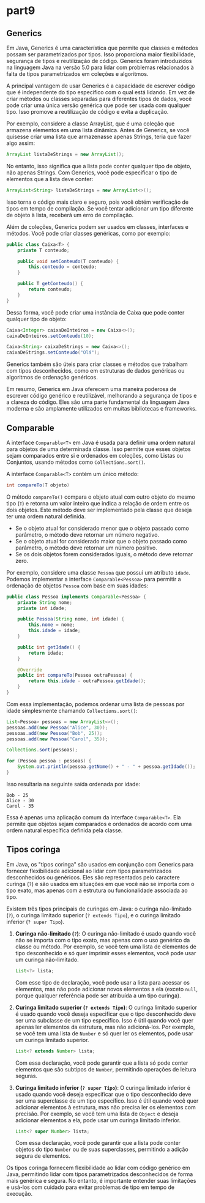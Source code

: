 # part9

## Generics

Em Java, Generics é uma característica que permite que classes e métodos possam ser parametrizados por tipos. Isso proporciona maior flexibilidade, segurança de tipos e reutilização de código. Generics foram introduzidos na linguagem Java na versão 5.0 para lidar com problemas relacionados à falta de tipos parametrizados em coleções e algoritmos.

A principal vantagem de usar Generics é a capacidade de escrever código que é independente do tipo específico com o qual está lidando. Em vez de criar métodos ou classes separadas para diferentes tipos de dados, você pode criar uma única versão genérica que pode ser usada com qualquer tipo. Isso promove a reutilização de código e evita a duplicação.

Por exemplo, considere a classe ArrayList, que é uma coleção que armazena elementos em uma lista dinâmica. Antes de Generics, se você quisesse criar uma lista que armazenasse apenas Strings, teria que fazer algo assim:

```java
ArrayList listaDeStrings = new ArrayList();
```

No entanto, isso significa que a lista pode conter qualquer tipo de objeto, não apenas Strings. Com Generics, você pode especificar o tipo de elementos que a lista deve conter:

```java
ArrayList<String> listaDeStrings = new ArrayList<>();
```

Isso torna o código mais claro e seguro, pois você obtém verificação de tipos em tempo de compilação. Se você tentar adicionar um tipo diferente de objeto à lista, receberá um erro de compilação.

Além de coleções, Generics podem ser usados em classes, interfaces e métodos. Você pode criar classes genéricas, como por exemplo:

```java
public class Caixa<T> {
    private T conteudo;

    public void setConteudo(T conteudo) {
        this.conteudo = conteudo;
    }

    public T getConteudo() {
        return conteudo;
    }
}
```

Dessa forma, você pode criar uma instância de Caixa que pode conter qualquer tipo de objeto:

```java
Caixa<Integer> caixaDeInteiros = new Caixa<>();
caixaDeInteiros.setConteudo(10);

Caixa<String> caixaDeStrings = new Caixa<>();
caixaDeStrings.setConteudo("Olá");
```

Generics também são úteis para criar classes e métodos que trabalham com tipos desconhecidos, como em estruturas de dados genéricas ou algoritmos de ordenação genéricos.

Em resumo, Generics em Java oferecem uma maneira poderosa de escrever código genérico e reutilizável, melhorando a segurança de tipos e a clareza do código. Eles são uma parte fundamental da linguagem Java moderna e são amplamente utilizados em muitas bibliotecas e frameworks.

## Comparable<T>

A interface `Comparable<T>` em Java é usada para definir uma ordem natural para objetos de uma determinada classe. Isso permite que esses objetos sejam comparados entre si e ordenados em coleções, como Listas ou Conjuntos, usando métodos como `Collections.sort()`.

A interface `Comparable<T>` contém um único método:

```java
int compareTo(T objeto)
```

O método `compareTo()` compara o objeto atual com outro objeto do mesmo tipo (`T`) e retorna um valor inteiro que indica a relação de ordem entre os dois objetos. Este método deve ser implementado pela classe que deseja ter uma ordem natural definida.

- Se o objeto atual for considerado menor que o objeto passado como parâmetro, o método deve retornar um número negativo.
- Se o objeto atual for considerado maior que o objeto passado como parâmetro, o método deve retornar um número positivo.
- Se os dois objetos forem considerados iguais, o método deve retornar zero.

Por exemplo, considere uma classe `Pessoa` que possui um atributo `idade`. Podemos implementar a interface `Comparable<Pessoa>` para permitir a ordenação de objetos `Pessoa` com base em suas idades:

```java
public class Pessoa implements Comparable<Pessoa> {
    private String nome;
    private int idade;

    public Pessoa(String nome, int idade) {
        this.nome = nome;
        this.idade = idade;
    }

    public int getIdade() {
        return idade;
    }

    @Override
    public int compareTo(Pessoa outraPessoa) {
        return this.idade - outraPessoa.getIdade();
    }
}
```

Com essa implementação, podemos ordenar uma lista de pessoas por idade simplesmente chamando `Collections.sort()`:

```java
List<Pessoa> pessoas = new ArrayList<>();
pessoas.add(new Pessoa("Alice", 30));
pessoas.add(new Pessoa("Bob", 25));
pessoas.add(new Pessoa("Carol", 35));

Collections.sort(pessoas);

for (Pessoa pessoa : pessoas) {
    System.out.println(pessoa.getNome() + " - " + pessoa.getIdade());
}
```

Isso resultaria na seguinte saída ordenada por idade:

```
Bob - 25
Alice - 30
Carol - 35
```

Essa é apenas uma aplicação comum da interface `Comparable<T>`. Ela permite que objetos sejam comparados e ordenados de acordo com uma ordem natural específica definida pela classe.

## Tipos coringa

Em Java, os "tipos coringa" são usados em conjunção com Generics para fornecer flexibilidade adicional ao lidar com tipos parametrizados desconhecidos ou genéricos. Eles são representados pelo caractere curinga (`?`) e são usados em situações em que você não se importa com o tipo exato, mas apenas com a estrutura ou funcionalidade associada ao tipo.

Existem três tipos principais de curingas em Java: o curinga não-limitado (`?`), o curinga limitado superior (`? extends Tipo`), e o curinga limitado inferior (`? super Tipo`).

1. **Curinga não-limitado (`?`)**:
   O curinga não-limitado é usado quando você não se importa com o tipo exato, mas apenas com o uso genérico da classe ou método. Por exemplo, se você tem uma lista de elementos de tipo desconhecido e só quer imprimir esses elementos, você pode usar um curinga não-limitado.

   ```java
   List<?> lista;
   ```

   Com esse tipo de declaração, você pode usar a lista para acessar os elementos, mas não pode adicionar novos elementos a ela (exceto `null`, porque qualquer referência pode ser atribuída a um tipo curinga).

2. **Curinga limitado superior (`? extends Tipo`)**:
   O curinga limitado superior é usado quando você deseja especificar que o tipo desconhecido deve ser uma subclasse de um tipo específico. Isso é útil quando você quer apenas ler elementos da estrutura, mas não adicioná-los. Por exemplo, se você tem uma lista de `Number` e só quer ler os elementos, pode usar um curinga limitado superior.

   ```java
   List<? extends Number> lista;
   ```

   Com essa declaração, você pode garantir que a lista só pode conter elementos que são subtipos de `Number`, permitindo operações de leitura seguras.

3. **Curinga limitado inferior (`? super Tipo`)**:
   O curinga limitado inferior é usado quando você deseja especificar que o tipo desconhecido deve ser uma superclasse de um tipo específico. Isso é útil quando você quer adicionar elementos à estrutura, mas não precisa ler os elementos com precisão. Por exemplo, se você tem uma lista de `Object` e deseja adicionar elementos a ela, pode usar um curinga limitado inferior.

   ```java
   List<? super Number> lista;
   ```

   Com essa declaração, você pode garantir que a lista pode conter objetos do tipo `Number` ou de suas superclasses, permitindo a adição segura de elementos.

Os tipos coringa fornecem flexibilidade ao lidar com código genérico em Java, permitindo lidar com tipos parametrizados desconhecidos de forma mais genérica e segura. No entanto, é importante entender suas limitações e usá-los com cuidado para evitar problemas de tipo em tempo de execução.
